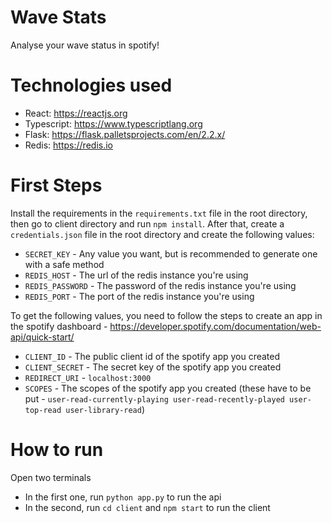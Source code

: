 # Wave Stats
Analyse your wave status in spotify!

# Technologies used
- React: https://reactjs.org
- Typescript: https://www.typescriptlang.org
- Flask: https://flask.palletsprojects.com/en/2.2.x/
- Redis: https://redis.io

# First Steps
Install the requirements in the ```requirements.txt``` file in the root directory, then go to client directory and run ```npm install```. After that, create a ```credentials.json``` file in the root directory and create the following values:

- ```SECRET_KEY``` - Any value you want, but is recommended to generate one with a safe method
- ```REDIS_HOST``` - The url of the redis instance you're using
- ```REDIS_PASSWORD``` - The password of the redis instance you're using
- ```REDIS_PORT``` - The port of the redis instance you're using

To get the following values, you need to follow the steps to create an app in the spotify dashboard - https://developer.spotify.com/documentation/web-api/quick-start/

- ```CLIENT_ID``` - The public client id of the spotify app you created
- ```CLIENT_SECRET``` - The secret key of the spotify app you created
- ```REDIRECT_URI``` - ```localhost:3000```
- ```SCOPES``` - The scopes of the spotify app you created (these have to be put - ```user-read-currently-playing user-read-recently-played user-top-read user-library-read```)

# How to run
Open two terminals

- In the first one, run ```python app.py``` to run the api
- In the second, run ```cd client``` and ```npm start``` to run the client
